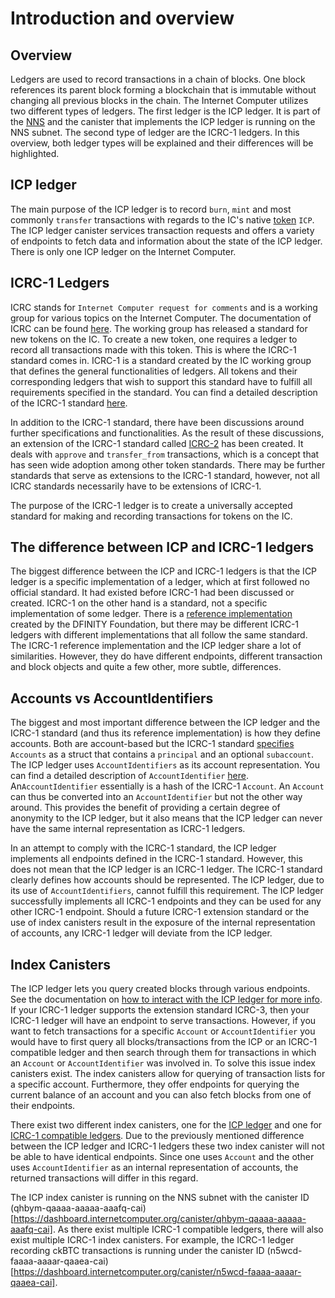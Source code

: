 # Introduction and overview

## Overview
Ledgers are used to record transactions in a chain of blocks. One block references its parent block forming a blockchain that is immutable without changing all previous blocks in the chain. 
The Internet Computer utilizes two different types of ledgers. The first ledger is the ICP ledger. It is part of the [NNS](/tokenomics/nns/nns-intro.md) and the canister that implements
the ICP ledger is running on the NNS subnet. The second type of ledger are the ICRC-1 ledgers. In this overview, both ledger types
will be explained and their differences will be highlighted. 

## ICP ledger
The main purpose of the ICP ledger is to record `burn`, `mint` and most commonly `transfer` transactions with regards to the IC's native [token](/docs/concepts/tokens-cycles.md) `ICP`.
The ICP ledger canister services transaction requests and offers a variety of endpoints to fetch data and information about the state of the ICP ledger.
There is only one ICP ledger on the Internet Computer. 

## ICRC-1 Ledgers
ICRC stands for `Internet Computer request for comments` and is a working group for various topics on the Internet Computer. The documentation of ICRC can be found [here](https://github.com/dfinity/ICRC).
The working group has released a standard for new tokens on the IC. To create a new token, one requires a ledger to record all transactions made with this token. This is where the ICRC-1 standard comes in. 
ICRC-1 is a standard created by the IC working group that defines the general functionalities of ledgers. All tokens and their corresponding ledgers that wish to support this standard have to fulfill all requirements
specified in the standard. You can find a detailed description of the ICRC-1 standard [here](https://github.com/dfinity/ICRC-1/blob/main/standards/ICRC-1/README.md).

In addition to the ICRC-1 standard, there have been discussions around further specifications and functionalities. As the result of these discussions,  an extension of the ICRC-1 standard called [ICRC-2](https://github.com/dfinity/ICRC-1/tree/main/standards/ICRC-2) has been created. It deals with `approve` and `transfer_from` transactions, which is a concept that has seen wide adoption among other token standards. 
There may be further standards that serve as extensions to the ICRC-1 standard, however, not all ICRC standards necessarily have to be extensions of ICRC-1. 

The purpose of the ICRC-1 ledger is to create a universally accepted standard for making and recording transactions for tokens on the IC. 

## The difference between ICP and ICRC-1 ledgers
The biggest difference between the ICP and ICRC-1 ledgers is that the ICP ledger is a specific implementation of a ledger, which at first followed no official standard. It had existed before ICRC-1 had been discussed or created. 
ICRC-1 on the other hand is a standard, not a specific implementation of some ledger. There is a [reference implementation](https://github.com/dfinity/ic/tree/master/rs/rosetta-api/icrc1/ledger) created by the DFINITY Foundation, but there may be different ICRC-1 ledgers with different implementations that
all follow the same standard. The ICRC-1 reference implementation and the ICP ledger share a lot of similarities. However, they do have different endpoints, different transaction and block objects and quite a few other, more subtle, differences. 


## Accounts vs AccountIdentifiers

The biggest and most important difference between the ICP ledger and the ICRC-1 standard (and thus its reference implementation) is how they define accounts. Both are account-based but the ICRC-1 standard [specifies](https://github.com/dfinity/ICRC-1/blob/main/standards/ICRC-1/README.md#account) `Accounts` as a struct that contains a `principal` and an optional `subaccount`.
The ICP ledger uses `AccountIdentifiers` as its account representation. You can find a detailed description of `AccountIdentifier` [here](https://mmapped.blog/posts/13-icp-ledger#account-id). An`AccountIdentifier` essentially is a hash of the ICRC-1 `Account`. An `Account` can thus be converted into an `AccountIdentifier` but not the other
way around. This provides the benefit of providing a certain degree of anonymity to the ICP ledger, but it also means that the ICP ledger can never have the same internal representation as ICRC-1 ledgers. 

In an attempt to comply with the ICRC-1 standard, the ICP ledger implements all endpoints defined in the ICRC-1 standard. However, this does not mean that the ICP ledger is an ICRC-1 ledger. The ICRC-1 standard clearly defines how accounts should be represented.
The ICP ledger, due to its use of `AccountIdentifiers`, cannot fulfill this requirement. The ICP ledger successfully implements all ICRC-1 endpoints and they can be used for any other ICRC-1 endpoint. 
Should a future ICRC-1 extension standard or the use of index canisters result in the exposure of the internal representation of accounts, any ICRC-1 ledger will deviate from the ICP ledger. 

## Index Canisters
The ICP ledger lets you query created blocks through various endpoints. See the documentation on [how to interact with the ICP ledger for more info](./interact-with-ledger.md). If your ICRC-1 ledger supports the extension standard ICRC-3, then your ICRC-1 ledger will have an endpoint to serve transactions. 
However, if you want to fetch transactions for a specific `Account` or `AccountIdentifier` you would have to first query all blocks/transactions from the ICP or an ICRC-1 compatible ledger and then search through them for transactions in which an `Account` or `AccountIdentifier` was involved in. To solve this issue index canisters exist. The index canisters allow for querying of transaction lists for a specific account. Furthermore, they offer endpoints for querying the current balance of an account and you can also fetch blocks from one of their endpoints. 

There exist two different index canisters, one for the [ICP ledger](./icp-index-local-setup.md) and one for [ICRC-1 compatible ledgers](/docs/developer-docs/integrations/icrc-1/icrc1-index-setup.md). Due to the previously mentioned difference between the ICP ledger and ICRC-1 ledgers these two index canister will not be able to have identical endpoints. Since one uses `Account` and the other uses `AccountIdentifier` as an internal representation of accounts, the returned transactions will differ in this regard. 

The ICP index canister is running on the NNS subnet with the canister ID (qhbym-qaaaa-aaaaa-aaafq-cai)[https://dashboard.internetcomputer.org/canister/qhbym-qaaaa-aaaaa-aaafq-cai]. As there exist multiple ICRC-1 compatible ledgers, there will also exist multiple ICRC-1 index canisters. For example, the ICRC-1 ledger recording ckBTC transactions is running under the canister ID (n5wcd-faaaa-aaaar-qaaea-cai)[https://dashboard.internetcomputer.org/canister/n5wcd-faaaa-aaaar-qaaea-cai]. 

